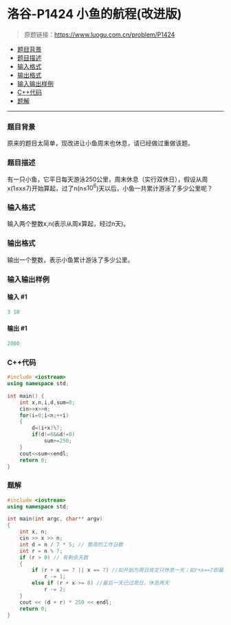 # 洛谷-P1424 小鱼的航程(改进版)

> 原题链接：https://www.luogu.com.cn/problem/P1424

- [题目背景](#题目背景)
- [题目描述](#题目描述)
- [输入格式](#输入格式)
- [输出格式](#输出格式)
- [输入输出样例](#输入输出样例)
- [C++代码](#C++代码)
- [题解](#题解)

---

### <a name="题目背景">题目背景</a>

原来的题目太简单，现改进让小鱼周末也休息，请已经做过重做该题。

### <a name="题目描述">题目描述</a>

有一只小鱼，它平日每天游泳250公里，周末休息（实行双休日），假设从周x(1&le;x&le;7)开始算起，过了n(n&le;$10^6$)天以后，小鱼一共累计游泳了多少公里呢？

### <a name="输入格式">输入格式</a>

输入两个整数x,n(表示从周x算起，经过n天)。

### <a name="输出格式">输出格式</a>

输出一个整数，表示小鱼累计游泳了多少公里。

### <a name="输入输出样例">输入输出样例</a>

#### 输入 #1

```c++
3 10
```

#### 输出 #1

```c++
2000
```

### <a name="C++代码">C++代码</a>

```c++
#include <iostream>
using namespace std;

int main() {
    int x,n,i,d,sum=0;
    cin>>x>>n;
    for(i=0;i<n;++i)
    {
        d=(i+x)%7;
        if(d!=6&&d!=0)
            sum+=250;
    }
    cout<<sum<<endl;
    return 0;
}
```

### <a name="题解">题解</a>

```c++
#include <iostream>
using namespace std;

int main(int argc, char** argv)
{
    int x, n;
    cin >> x >> n;
    int d = n / 7 * 5; // 整周的工作日数
    int r = n % 7;
    if (r > 0) // 有剩余天数
    {
        if (r + x == 7 || x == 7) //如开始为周日肯定只休息一天；如r+x==7即最后一天为周六，也休息一天
            r -= 1;
        else if (r + x >= 8) //最后一天已过周日，休息两天
            r -= 2;
    }
    cout << (d + r) * 250 << endl;
    return 0;
}
```